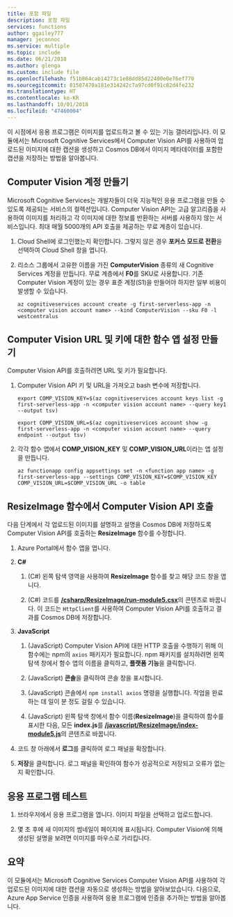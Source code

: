 ```yaml
---
title: 포함 파일
description: 포함 파일
services: functions
author: ggailey777
manager: jeconnoc
ms.service: multiple
ms.topic: include
ms.date: 06/21/2018
ms.author: glenga
ms.custom: include file
ms.openlocfilehash: f51b864cab14273c1e88dd85d22400e0e76ef770
ms.sourcegitcommit: 81587470a181e314242c7a97cd0f91c82d4fe232
ms.translationtype: HT
ms.contentlocale: ko-KR
ms.lasthandoff: 10/01/2018
ms.locfileid: "47460004"
---
```

이 시점에서 응용 프로그램은 이미지를 업로드하고 볼 수 있는 기능 갤러리입니다. 이 모듈에서는 Microsoft Cognitive Services에서 Computer Vision API를 사용하여 업로드된 이미지에 대한 캡션을 생성하고 Cosmos DB에서 이미지 메타데이터를 포함한 캡션을 저장하는 방법을 알아봅니다.

## <a name="create-a-computer-vision-account"></a>Computer Vision 계정 만들기

Microsoft Cognitive Services는 개발자들이 더욱 지능적인 응용 프로그램을 만들 수 있도록 제공되는 서비스의 컬렉션입니다. Computer Vision API는 고급 알고리즘을 사용하여 이미지를 처리하고 각 이미지에 대한 정보를 반환하는 서버를 사용하지 않는 서비스입니다. 최대 매월 5000개의 API 호출을 제공하는 무료 계층이 있습니다.

1. Cloud Shell에 로그인했는지 확인합니다. 그렇지 않은 경우 **포커스 모드로 전환**을 선택하여 Cloud Shell 창을 엽니다. 

1. 리소스 그룹에서 고유한 이름을 가진 **ComputerVision** 종류의 새 Cognitive Services 계정을 만듭니다. 무료 계층에서 **F0**를 SKU로 사용합니다. 기존 Computer Vision 계정이 있는 경우 표준 계정(S1)을 만들어야 하지만 일부 비용이 발생할 수 있습니다.

    ```azurecli
    az cognitiveservices account create -g first-serverless-app -n <computer vision account name> --kind ComputerVision --sku F0 -l westcentralus
    ```


## <a name="create-function-app-settings-for-computer-vision-url-and-key"></a>Computer Vision URL 및 키에 대한 함수 앱 설정 만들기

Computer Vision API를 호출하려면 URL 및 키가 필요합니다.

1. Computer Vision API 키 및 URL을 가져오고 bash 변수에 저장합니다.

    ```azurecli
    export COMP_VISION_KEY=$(az cognitiveservices account keys list -g first-serverless-app -n <computer vision account name> --query key1 --output tsv)
    ```
    ```azurecli
    export COMP_VISION_URL=$(az cognitiveservices account show -g first-serverless-app -n <computer vision account name> --query endpoint --output tsv)
    ```

1. 각각 함수 앱에서 **COMP_VISION_KEY** 및 **COMP_VISION_URL**이라는 앱 설정을 만듭니다.

    ```azurecli
    az functionapp config appsettings set -n <function app name> -g first-serverless-app --settings COMP_VISION_KEY=$COMP_VISION_KEY COMP_VISION_URL=$COMP_VISION_URL -o table
    ```


## <a name="call-computer-vision-api-from-resizeimage-function"></a>ResizeImage 함수에서 Computer Vision API 호출

다음 단계에서 각 업로드된 이미지를 설명하고 설명을 Cosmos DB에 저장하도록 Computer Vision API를 호출하는 **ResizeImage** 함수를 수정합니다.

1. Azure Portal에서 함수 앱을 엽니다.

1. **C#**

    1. (C#) 왼쪽 탐색 영역을 사용하여 **ResizeImage** 함수를 찾고 해당 코드 창을 엽니다.

    1. (C#) 코드를 [**/csharp/ResizeImage/run-module5.csx**](https://raw.githubusercontent.com/Azure-Samples/functions-first-serverless-web-application/master/csharp/ResizeImage/run-module5.csx)의 콘텐츠로 바꿉니다. 이 코드는 `HttpClient`를 사용하여 Computer Vision API를 호출하고 결과를 Cosmos DB에 저장합니다.

1. **JavaScript**

    1. (JavaScript) Computer Vision API에 대한 HTTP 호출을 수행하기 위해 이 함수에는 npm의 `axios` 패키지가 필요합니다. npm 패키지를 설치하려면 왼쪽 탐색 창에서 함수 앱의 이름을 클릭하고, **플랫폼 기능**을 클릭합니다.

    1. (JavaScript) **콘솔**을 클릭하여 콘솔 창을 표시합니다.

    1. (JavaScript) 콘솔에서 `npm install axios` 명령을 실행합니다. 작업을 완료하는 데 일이 분 정도 걸릴 수 있습니다.

    1. (JavaScript) 왼쪽 탐색 창에서 함수 이름(**ResizeImage**)을 클릭하여 함수를 표시한 다음, 모든 **index.js**를 [**/javascript/ResizeImage/index-module5.js**](https://raw.githubusercontent.com/Azure-Samples/functions-first-serverless-web-application/master/javascript/ResizeImage/index-module5.js)의 콘텐츠로 바꿉니다.

1. 코드 창 아래에서 **로그**를 클릭하여 로그 패널을 확장합니다.

1. **저장**을 클릭합니다. 로그 패널을 확인하여 함수가 성공적으로 저장되고 오류가 없는지 확인합니다.


## <a name="test-the-application"></a>응용 프로그램 테스트

1. 브라우저에서 응용 프로그램을 엽니다. 이미지 파일을 선택하고 업로드합니다.

1. 몇 초 후에 새 이미지의 썸네일이 페이지에 표시됩니다. Computer Vision에 의해 생성된 설명을 보려면 이미지를 마우스로 가리킵니다.


## <a name="summary"></a>요약

이 모듈에서는 Microsoft Cognitive Services Computer Vision API를 사용하여 각 업로드된 이미지에 대한 캡션을 자동으로 생성하는 방법을 알아보았습니다. 다음으로, Azure App Service 인증을 사용하여 응용 프로그램에 인증을 추가하는 방법을 알아봅니다.
